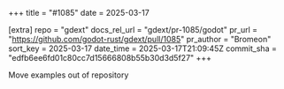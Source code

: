 +++
title = "#1085"
date = 2025-03-17

[extra]
repo = "gdext"
docs_rel_url = "gdext/pr-1085/godot"
pr_url = "https://github.com/godot-rust/gdext/pull/1085"
pr_author = "Bromeon"
sort_key = 2025-03-17
date_time = 2025-03-17T21:09:45Z
commit_sha = "edfb6ee6fd01c80cc7d15666808b55b30d3d5f27"
+++

Move examples out of repository
